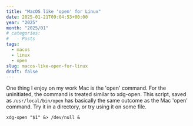 ```yaml
---
title: "MacOS like 'open' for Linux"
date: 2025-01-21T09:04:53+00:00
year: "2025"
month: "2025/01"
# categories:
#   - Posts
tags:
  - macos
  - linux
  - open
slug: macos-like-open-for-linux
draft: false
---
```


One thing I enjoy on my work Mac is the 'open' command. For the uninitiated, the command is treated similar to xdg-open. 
This script, saved as `/usr/local/bin/open` has basically the same outcome as the Mac 'open' command. Try it in a directory, or try using it on some file.

```
xdg-open "$1" &> /dev/null &
```

